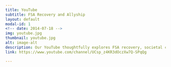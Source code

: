```yaml
---
title: YouTube
subtitle: FSA Recovery and Allyship
layout: default
modal-id: 1
<!-- date: 2014-07-18 -->
img: youtube.jpg
thumbnail: youtube.jpg
alt: image-alt
description: Our YouTube thoughtfully explores FSA recovery, societal context, and community allyship.
link: https://www.youtube.com/channel/UCsp_z4KR3dOczXw7Q-SPqQg

---
```

